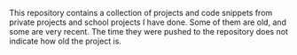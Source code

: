 This repository contains a collection of projects and code snippets from private projects and school projects I have done.
Some of them are old, and some are very recent. The time they were pushed to the repository does not indicate how old the project is.
